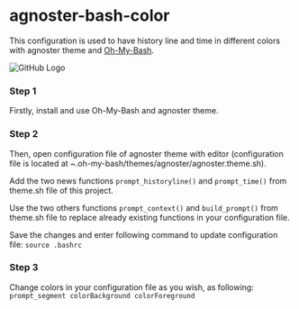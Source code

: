 # agnoster-bash-color
This configuration is used to have history line and time in different colors with agnoster theme and [Oh-My-Bash](https://ohmybash.nntoan.com/).

![GitHub Logo](https://github.com/manialinux/agnoster-bash-color/blob/main/agnoster-bash-color2.png)



### Step 1

Firstly, install and use Oh-My-Bash and agnoster theme.

### Step 2

Then, open configuration file of agnoster theme with editor (configuration file is located at ~.oh-my-bash/themes/agnoster/agnoster.theme.sh).

Add the two news functions `prompt_historyline()` and `prompt_time()` from theme.sh file of this project.

Use the two others functions `prompt_context()` and `build_prompt()` from theme.sh file to replace already existing functions in your configuration file.

Save the changes and enter following command to update configuration file:
`source .bashrc`

### Step 3

Change colors in your configuration file as you wish, as following: `prompt_segment colorBackground colorForeground`
